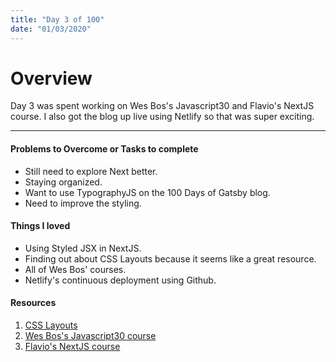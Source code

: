```yaml
---
title: "Day 3 of 100"
date: "01/03/2020"
---
```


# Overview
Day 3 was spent working on Wes Bos's Javascript30 and Flavio's NextJS course. I also got the blog up live using Netlify so that was super exciting.

---

#### Problems to Overcome or Tasks to complete
- Still need to explore Next better.
- Staying organized.
- Want to use TypographyJS on the 100 Days of Gatsby blog.
- Need to improve the styling.

#### Things I loved
- Using Styled JSX in NextJS.
- Finding out about CSS Layouts because it seems like a great resource.
- All of Wes Bos' courses.
- Netlify's continuous deployment using Github.

#### Resources
1. [CSS Layouts](https://csslayout.io/)
2. [Wes Bos's Javascript30 course](https://javascript30.com/)
3. [Flavio's NextJS course](https://nextjscourse.com/)